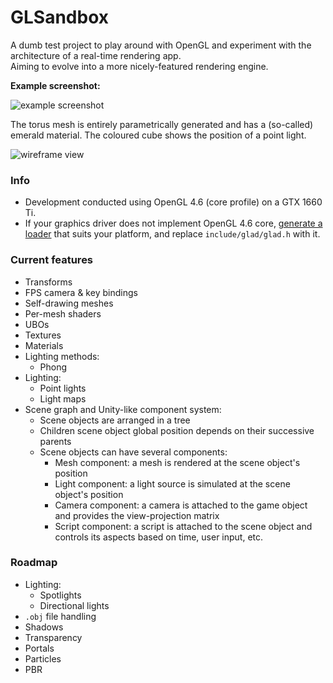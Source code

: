 GLSandbox
=========

A dumb test project to play around with OpenGL and experiment with the architecture of a real-time rendering app.  
Aiming to evolve into a more nicely-featured rendering engine.  

**Example screenshot:**  

![example screenshot](https://i.imgur.com/h9Y7qJM.png)  

The torus mesh is entirely parametrically generated and has a (so-called) emerald material. The coloured cube shows the position of a point light.

![wireframe view](https://i.imgur.com/m7bdLME.png)

### Info

* Development conducted using OpenGL 4.6 (core profile) on a GTX 1660 Ti.
* If your graphics driver does not implement OpenGL 4.6 core, [generate a loader](https://glad.dav1d.de/) that suits your platform, and replace `include/glad/glad.h` with it.

### Current features

* Transforms
* FPS camera & key bindings
* Self-drawing meshes
* Per-mesh shaders
* UBOs
* Textures
* Materials
* Lighting methods:
  * Phong
* Lighting:
  * Point lights
  * Light maps
* Scene graph and Unity-like component system:
  * Scene objects are arranged in a tree
  * Children scene object global position depends on their successive parents
  * Scene objects can have several components:
    * Mesh component: a mesh is rendered at the scene object's position
	* Light component: a light source is simulated at the scene object's position
	* Camera component: a camera is attached to the game object and provides the view-projection matrix
	* Script component: a script is attached to the scene object and controls its aspects based on time, user input, etc.

### Roadmap

* Lighting:
  * Spotlights
  * Directional lights
* `.obj` file handling
* Shadows
* Transparency
* Portals
* Particles
* PBR

